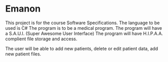 # Emanon
This project is for the course Software Specifications.
The language to be used is C#
The program is to be a medical program.
The program will have a S.A.U.I. (Super Awesome User Interface)
The program will have H.I.P.A.A. complient file storage and access.

The user will be able to add new patients, delete or edit patient data, add new patient files.
